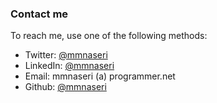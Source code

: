 ### Contact me

To reach me, use one of the following methods:

  * Twitter: [@mmnaseri](https://twitter.com/mmnaseri)
  * LinkedIn: [@mmnaseri](https://linkedin.com/in/mmnaseri)
  * Email: mmnaseri (a) programmer.net
  * Github: [@mmnaseri](https://github.com/mmnaseri)